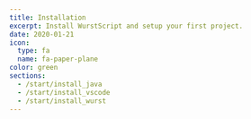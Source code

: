 ```yaml
---
title: Installation
excerpt: Install WurstScript and setup your first project.
date: 2020-01-21
icon:
  type: fa
  name: fa-paper-plane
color: green
sections:
  - /start/install_java
  - /start/install_vscode
  - /start/install_wurst
---
```


